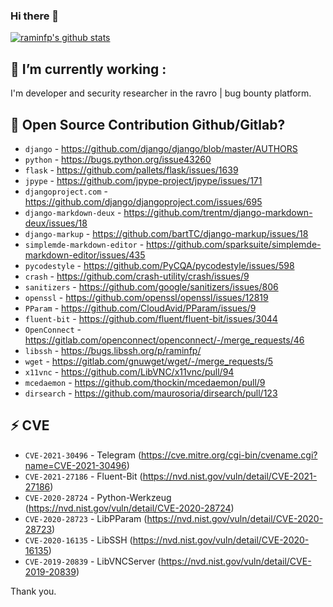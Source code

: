 ### Hi there 👋

[![raminfp's github stats](https://github-readme-stats.vercel.app/api?username=raminfp&show_icons=true&theme=radical)](https://github.com/anuraghazra/github-readme-stats)

<!--
**raminfp/raminfp** is a ✨ _special_ ✨ repository because its `README.md` (this file) appears on your GitHub profile.

Here are some ideas to get you started:

- 🔭 I’m currently working on ...
- 🌱 I’m currently learning ...
- 👯 I’m looking to collaborate on ...
- 🤔 I’m looking for help with ...
- 💬 Ask me about ...
- 📫 How to reach me: ...
- 😄 Pronouns: ...
- ⚡ Fun fact: ...
-->

## 🔭 I’m currently working :
I'm developer and security researcher in the ravro | bug bounty platform.

## 🌱 Open Source Contribution Github/Gitlab?
- `django` - https://github.com/django/django/blob/master/AUTHORS
- `python` - https://bugs.python.org/issue43260
- `flask` - https://github.com/pallets/flask/issues/1639
- `jpype` - https://github.com/jpype-project/jpype/issues/171
- `djangoproject.com` - https://github.com/django/djangoproject.com/issues/695
- `django-markdown-deux` - https://github.com/trentm/django-markdown-deux/issues/18
- `django-markup` - https://github.com/bartTC/django-markup/issues/18
- `simplemde-markdown-editor` - https://github.com/sparksuite/simplemde-markdown-editor/issues/435
- `pycodestyle` - https://github.com/PyCQA/pycodestyle/issues/598
- `crash` - https://github.com/crash-utility/crash/issues/9
- `sanitizers` - https://github.com/google/sanitizers/issues/806
- `openssl` - https://github.com/openssl/openssl/issues/12819
- `PParam` - https://github.com/CloudAvid/PParam/issues/9
- `fluent-bit` - https://github.com/fluent/fluent-bit/issues/3044
- `OpenConnect` - https://gitlab.com/openconnect/openconnect/-/merge_requests/46
- `libssh` - https://bugs.libssh.org/p/raminfp/
- `wget` - https://gitlab.com/gnuwget/wget/-/merge_requests/5
- `x11vnc` - https://github.com/LibVNC/x11vnc/pull/94
- `mcedaemon` - https://github.com/thockin/mcedaemon/pull/9
- `dirsearch` - https://github.com/maurosoria/dirsearch/pull/123

## ⚡ CVE
- `CVE-2021-30496` - Telegram (https://cve.mitre.org/cgi-bin/cvename.cgi?name=CVE-2021-30496)
- `CVE-2021-27186` - Fluent-Bit (https://nvd.nist.gov/vuln/detail/CVE-2021-27186)
- `CVE-2020-28724` - Python-Werkzeug (https://nvd.nist.gov/vuln/detail/CVE-2020-28724)
- `CVE-2020-28723` - LibPParam (https://nvd.nist.gov/vuln/detail/CVE-2020-28723)
- `CVE-2020-16135` - LibSSH (https://nvd.nist.gov/vuln/detail/CVE-2020-16135)
- `CVE-2019-20839` - LibVNCServer (https://nvd.nist.gov/vuln/detail/CVE-2019-20839)

Thank you.

